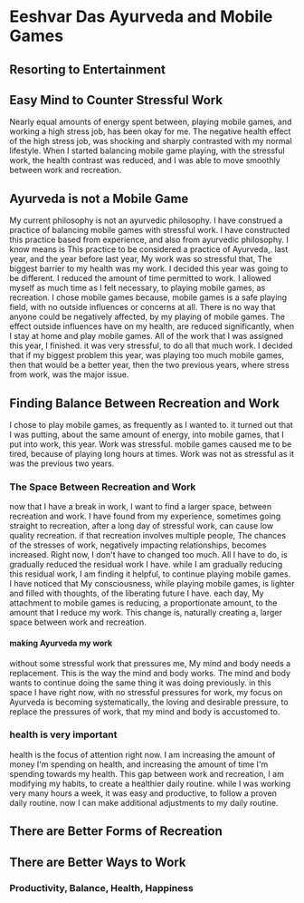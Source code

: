 # Eeshvar Das Ayurveda and Mobile Games
## Resorting to Entertainment
## Easy Mind to Counter Stressful Work
Nearly equal amounts of energy spent between,
playing mobile games,
and working a high stress job,
has been okay for me.
The negative health effect of the high stress job,
was shocking and sharply contrasted with my normal lifestyle.
When I started balancing mobile game playing,
with the stressful work,
the health contrast was reduced,
and I was able to move smoothly between work and recreation.
## Ayurveda is not a Mobile Game
My current philosophy is not an ayurvedic philosophy.
I have construed a practice of balancing mobile games with stressful work.
I have constructed this practice based from experience,
and also from ayurvedic philosophy.
I know means is This practice to be considered a practice of Ayurveda,.
last year,
and the year before last year,
My work was so stressful that,
The biggest barrier to my health was my work.
I decided this year was going to be different.
I reduced the amount of time permitted to work.
I allowed myself as much time as I felt necessary,
to playing mobile games,
as recreation.
I chose mobile games because,
mobile games is a safe playing field,
with no outside influences or concerns at all.
There is no way that anyone could be negatively affected,
by my playing of mobile games.
The effect outside influences have on my health,
are reduced significantly,
when I stay at home and play mobile games.
All of the work that I was assigned this year,
I finished.
it was very stressful,
to do all that much work.
I decided that if my biggest problem this year,
was playing too much mobile games,
then that would be a better year,
then the two previous years,
where stress from work,
was the major issue.
## Finding Balance Between Recreation and Work
I chose to play mobile games,
as frequently as I wanted to.
it turned out that I was putting,
about the same amount of energy,
into mobile games,
that I put into work,
this year.
Work was stressful.
mobile games caused me to be tired,
because of playing long hours at times.
Work was not as stressful as it was
the previous two years.
### The Space Between Recreation and Work 
now that I have a break in work,
I want to find a larger space,
between recreation and work.
I have found from my experience,
sometimes going straight to recreation,
after a long day of stressful work,
can cause low quality recreation.
if that recreation involves multiple people,
The chances of the stresses of work,
negatively impacting relationships,
becomes increased.
Right now, I don't have to changed too much.
All I have to do,
is gradually reduced the residual work I have.
while I am gradually reducing this residual work,
I am finding it helpful,
to continue playing mobile games.
I have noticed that My consciousness,
while playing mobile games,
is lighter and filled with thoughts,
of the liberating future I have.
each day,
My attachment to mobile games is reducing,
a proportionate amount,
to the amount that I reduce my work.
This change is,
naturally creating a,
larger space between
work and recreation.
#### making Ayurveda my work
without some stressful work that pressures me,
My mind and body needs a replacement.
This is the way the mind and body works.
The mind and body wants to continue
doing the same thing it was doing previously.
in this space I have right now,
with no stressful pressures for work,
my focus on Ayurveda is becoming systematically,
the loving and desirable pressure,
to replace the pressures of work,
that my mind and body is accustomed to.
### health is very important
health is the focus of attention right now.
I am increasing the amount of money I'm spending on health,
and increasing the amount of time I'm spending towards my health.
This gap between work and recreation,
I am modifying my habits,
to create
a healthier daily routine.
while I was working very many hours a week,
it was easy and productive,
to follow a proven daily routine.
now I can make additional adjustments to my daily routine.
## There are Better Forms of Recreation
## There are Better Ways to Work
### Productivity, Balance, Health, Happiness

